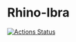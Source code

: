 # Rhino-Ibra

[![Actions Status](https://github.com/oberbichler/Rhino-Ibra/workflows/CI/badge.svg?branch=master)](https://github.com/oberbichler/Rhino-Ibra/actions)
